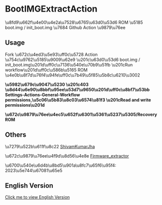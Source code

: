 # BootIMGExtractAction

\u8fd9\u662f\u4e00\u4e2a\u7528\u6765\u63d0\u53d6 ROM \u5185 boot.img / init_boot.img \u7684 Github Action \u9879\u76ee

## Usage

Fork \u672c\u4ed3\u5e93\uff0c\u5728 Action \u754c\u9762\u5185\u9009\u62e9 \u201c\u63d0\u53d6 boot.img / init_boot.img\u201d\uff0c\u7136\u540e\u70b9\u51fb \u201cRun workflow\u201d\uff0c\u586b\u5165 ROM \u4e0b\u8f7d\u76f4\u94fe\uff0c\u7b49\u5f85\u5b8c\u6210\u3002

**\u5982\u679c\u9047\u5230 \u201c403 \u8d44\u6e90\u8bbf\u95ee\u53d7\u9650\u201d\uff0c\u8bf7\u53bb Settings-Actions-General-Workflow permissions,\u5c06\u5b83\u8c03\u6574\u81f3 \u201cRead and write permissions\u201d**

**\u672c\u9879\u76ee\u4ec5\u652f\u6301\u5361\u5237\u5305/Recovery ROM**

## Others

\u7279\u522b\u611f\u8c22 [ShivamKumarJha](https://github.com/ShivamKumarJha)

\u672c\u9879\u76ee\u4f9d\u8d56\u4e8e [Firmware_extractor](https://github.com/ShivamKumarJha/Firmware_extractora)

\u6700\u540e\u6d4b\u8bd5\u901a\u8fc7\u65f6\u95f4: 2023\u5e744\u67081\u65e5


## English Version

[Click me to view English Version](./README.md)
